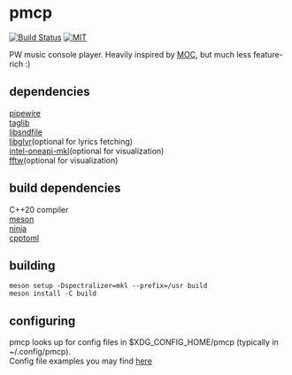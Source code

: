 # pmcp

[![Build Status](https://img.shields.io/github/actions/workflow/status/okeri/pmcp/ci.yml?branch=master)](https://github.com/okeri/pmcp/actions) [![MIT](https://img.shields.io/badge/license-MIT-blue.svg)](./LICENSE)

PW music console player.
Heavily inspired by [MOC](http://moc.daper.net), but much less feature-rich :)

## dependencies
[pipewire](https://pipewire.org)  
[taglib](https://taglib.org)  
[libsndfile](https://libsndfile.github.io/libsndfile)  
[libglyr](https://github.com/sahib/glyr)(optional for lyrics fetching)  
[intel-oneapi-mkl](https://software.intel.com/content/www/us/en/develop/tools/oneapi.html)(optional for visualization)  
[fftw](http://www.fftw.org)(optional for visualization)  


## build dependencies
C++20 compiler  
[meson](https://mesonbuild.com)  
[ninja](https://ninja-build.org)  
[cpptoml](https://github.com/skystrife/cpptoml)  

## building
```console
meson setup -Dspectralizer=mkl --prefix=/usr build
meson install -C build
```

## configuring
pmcp looks up for config files in $XDG_CONFIG_HOME/pmcp (typically in ~/.config/pmcp).  
Config file examples you may find [here](https://github.com/okeri/pmcp/tree/master/share)

